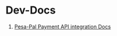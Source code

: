 # Dev-Docs


1. [Pesa-Pal Payment API integration Docs](/https://pesapal-integration-docs.vercel.app/)
